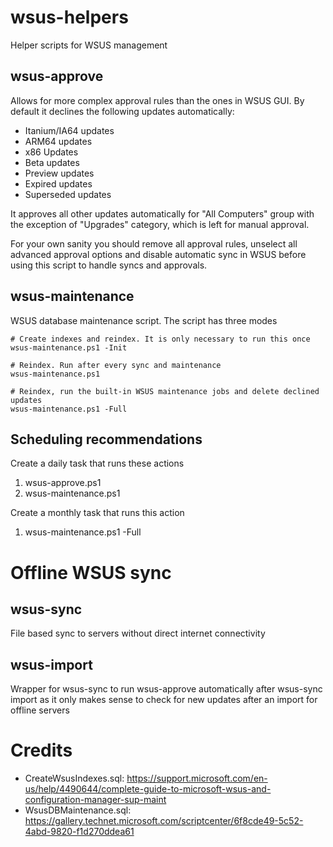 # wsus-helpers
Helper scripts for WSUS management

## wsus-approve
Allows for more complex approval rules than the ones in WSUS GUI. By default it declines the following updates automatically:

* Itanium/IA64 updates
* ARM64 updates
* x86 Updates
* Beta updates
* Preview updates
* Expired updates
* Superseded updates

It approves all other updates automatically for "All Computers" group with the exception of "Upgrades" category, which is left for manual approval.

For your own sanity you should remove all approval rules, unselect all advanced approval options and disable automatic sync in WSUS before using this script to handle syncs and approvals.

## wsus-maintenance
WSUS database maintenance script. The script has three modes

    # Create indexes and reindex. It is only necessary to run this once
    wsus-maintenance.ps1 -Init

    # Reindex. Run after every sync and maintenance
    wsus-maintenance.ps1

    # Reindex, run the built-in WSUS maintenance jobs and delete declined updates
    wsus-maintenance.ps1 -Full
    
## Scheduling recommendations
Create a daily task that runs these actions
1. wsus-approve.ps1
2. wsus-maintenance.ps1

Create a monthly task that runs this action
1. wsus-maintenance.ps1 -Full

# Offline WSUS sync
## wsus-sync
File based sync to servers without direct internet connectivity

## wsus-import
Wrapper for wsus-sync to run wsus-approve automatically after wsus-sync import as it only makes sense to check for new updates after an import for offline servers

# Credits
* CreateWsusIndexes.sql: https://support.microsoft.com/en-us/help/4490644/complete-guide-to-microsoft-wsus-and-configuration-manager-sup-maint
* WsusDBMaintenance.sql: https://gallery.technet.microsoft.com/scriptcenter/6f8cde49-5c52-4abd-9820-f1d270ddea61
